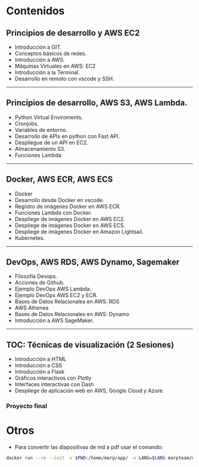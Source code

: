 # Contenidos


## Principios de desarrollo y AWS EC2
- Introducción a GIT.
- Conceptos básicos de redes.
- Introducción a AWS.
- Máquinas Virtuales en AWS: EC2
- Introducción a la Terminal.
- Desarrollo en remoto con vscode y SSH.

---
## Principios de desarrollo, AWS S3, AWS Lambda. 
- Python Virtual Enviroments.
- Cronjobs.
- Variables de entorno.
- Desarrollo de APIs en python con Fast API.
- Despliegue de un API en EC2.
- Almacenamiento S3.
- Funciones Lambda.

---

## Docker, AWS ECR, AWS ECS

- Docker
- Desarrollo desde Docker en vscode.
- Registro de imágenes Docker en AWS ECR.
- Funciones Lambda con Docker.
- Despliege de imágenes Docker en AWS EC2.
- Despliege de imágenes Docker en AWS ECS.
- Despliege de imágenes Docker en Amazon Lightsail.
- Kubernetes.

---

## DevOps, AWS RDS, AWS Dynamo, Sagemaker
- Filosofía Devops.
- Acciones de Github.
- Ejemplo DevOps AWS Lambda.
- Ejemplo DevOps AWS EC2 y ECR.
- Bases de Datos Relacionales en AWS: RDS
- AWS Athenea
- Bases de Datos Relacionales en AWS: Dynamo
- Introducción a AWS SageMaker.

---

## TOC:  Técnicas de visualización  (2 Sesiones)
- Introducción a HTML
- Introducción a CSS
- Introducción a Flask
- Gráficos interactivos con Plotly
- Interfaces interactivas con Dash
- Despliege de aplicación web en AWS, Google Cloud y Azure.

### Proyecto final

# Otros
- Para convertir las diapositivas de md a pdf usar el comando:
```bash
docker run --rm --init -v $PWD:/home/marp/app/ -e LANG=$LANG marpteam/marp-cli nombre_fichero.md  --pdf --allow-local-files
```